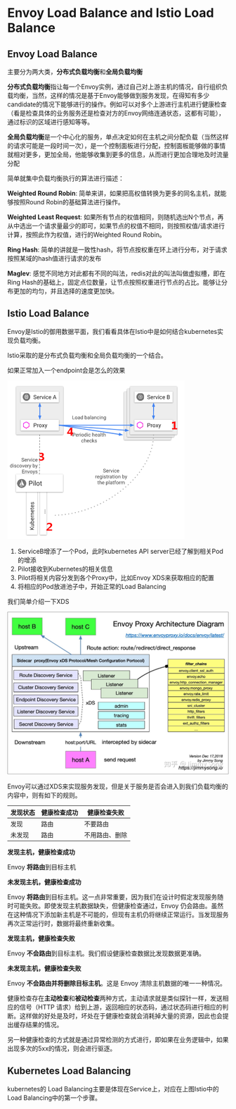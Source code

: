 # Envoy Load Balance and Istio Load Balance

## Envoy Load Balance

主要分为两大类，**分布式负载均衡**和**全局负载均衡**

**分布式负载均衡**指让每一个Envoy实例，通过自己对上游主机的情况，自行组织负载均衡，当然，这样的情况是基于Envoy能够做到服务发现，在得知有多少candidate的情况下能够进行的操作。例如可以对多个上游进行主机进行健康检查（看是检查具体的业务服务还是检查对方的Envoy网络连通状态，这都有可能），通过标识的区域进行感知等等。

**全局负载均衡**是一个中心化的服务，单点决定如何在主机之间分配负载（当然这样的请求可能是一段时间一次），是一个控制面板进行分配，控制面板能够做的事情就相对更多，更加全局，他能够收集到更多的信息，从而进行更加合理地及时流量分配

简单就集中负载均衡执行的算法进行描述：

**Weighted Round Robin**: 简单来讲，如果把高权值转换为更多的同名主机，就能够按照Round Robin的基础算法进行操作。

**Weighted Least Request**:  如果所有节点的权值相同，则随机选出N个节点，再从中选出一个请求量最少的即可，如果节点的权值不相同，则按照权值/请求进行计算，按照此作为权值，进行的Weighted Round Robin。

**Ring Hash**: 简单的讲就是一致性hash，将节点按权重在环上进行分布，对于请求按照某域的hash值进行请求的发布

**Maglev**: 感觉不同地方对此都有不同的叫法，redis对此的叫法叫做虚拟槽，即在Ring Hash的基础上，固定点位数量，让节点按照权重进行节点的占比。能够让分布更加的均匀，并且选择的速度更加快。

## Istio Load Balance

Envoy是Istio的御用数据平面，我们看看具体在Istio中是如何结合kubernetes实现负载均衡。

Istio采取的是分布式负载均衡和全局负载均衡的一个结合。

如果正常加入一个endpoint会是怎么的效果

![istio-loadbalance](./images/istio-loadbalance.jpg)

1. ServiceB增添了一个Pod，此时kubernetes API server已经了解到相关Pod的增添
2. Pilot接收到Kubernetes的相关信息
3. Pilot将相关内容分发到各个Proxy中，比如Envoy XDS来获取相应的配置
4. 将相应的Pod放进池子中，开始正常的Load Balancing

我们简单介绍一下XDS

![envoy-architecture](./images/envoy-architecture.jpg)

Envoy可以通过XDS来实现服务发现，但是关于服务是否会进入到我们负载均衡的内容中，则有如下的规则。

| 发现状态 | 健康检查成功 | 健康检查失败   |
| -------- | ------------ | -------------- |
| 发现     | 路由         | 不要路由       |
| 未发现   | 路由         | 不用路由、删除 |

**发现主机，健康检查成功**

Envoy **将路由**到目标主机

**未发现主机，健康检查成功**

Envoy **将路由**到目标主机。这一点非常重要，因为我们在设计时假定发现服务随时可能失败。即使发现主机数据缺失，但健康检查通过，Envoy 仍会路由。虽然在这种情况下添加新主机是不可能的，但现有主机仍将继续正常运行。当发现服务再次正常运行时，数据将最终重新收集。

**发现主机，健康检查失败**

Envoy **不会路由**到目标主机。我们假设健康检查数据比发现数据更准确。

**未发现主机，健康检查失败**

Envoy **不会路由并将删除目标主机**。这是 Envoy 清除主机数据的唯一一种情况。

健康检查存在**主动检查**和**被动检查**两种方式，主动请求就是类似探针一样，发送相应的信号（HTTP 请求）给到上游，返回相应的状态码，通过状态码进行相应的判断。这样做的好处是及时，坏处在于健康检查就会消耗掉大量的资源，因此也会提出缓存结果的情况。

另一种健康检查的方式就是通过异常检测的方式进行，即如果在业务逻辑中，如果出现多次的5xx的情况，则会进行驱逐。

## Kubernetes Load Balancing

kubernetes的 Load Balancing主要是体现在Service上，对应在上图Istio中的Load Balancing中的第一个步骤。